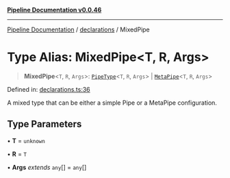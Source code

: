 [**Pipeline Documentation v0.0.46**](../../README.md)

***

[Pipeline Documentation](../../modules.md) / [declarations](../README.md) / MixedPipe

# Type Alias: MixedPipe\<T, R, Args\>

> **MixedPipe**\<`T`, `R`, `Args`\>: [`PipeType`](PipeType.md)\<`T`, `R`, `Args`\> \| [`MetaPipe`](../interfaces/MetaPipe.md)\<`T`, `R`, `Args`\>

Defined in: [declarations.ts:36](https://github.com/stonemjs/pipeline/blob/bdafb2a2f2d57df256cc97fee41b6f9b9fdd69f9/src/declarations.ts#L36)

A mixed type that can be either a simple Pipe or a MetaPipe configuration.

## Type Parameters

• **T** = `unknown`

• **R** = `T`

• **Args** *extends* `any`[] = `any`[]
